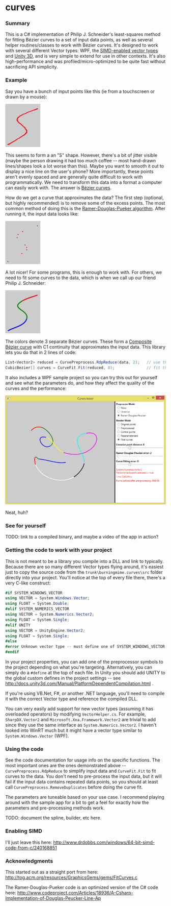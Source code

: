 # curves

### Summary

This is a C# implementation of Philip J. Schneider's least-squares method for fitting Bézier  curves to a set of input data points, as well as several helper routines/classes to work with Bézier  curves.
It's designed to work with several different Vector types: WPF, the [SIMD-enabled vector types](http://www.nuget.org/packages/System.Numerics.Vectors) and [Unity 3D](http://unity3d.com/), and is
very simple to extend for use in other contexts. It's also high-performance and was profiled/micro-optimized to be quite fast without sacrificing API simplicity.

### Example

Say you have a bunch of input points like this (ie from a touchscreen or drawn by a mouse):

![readme-example-original.png](/images/readme-example-original.png?raw=true)

This seems to form a an "S" shape. However, there's a bit of jitter visible (maybe the person drawing it had too much coffee -- most hand-drawn lines/shapes look a lot
worse than this). Maybe you want to smooth it out to display a nice line on the user's phone? More importantly, these points aren't evenly spaced and are generally quite difficult
to work with programmatically. We need to transform this data into a format a computer can easily work with. The answer is [Bézier  curves](http://en.wikipedia.org/wiki/B%C3%A9zier_curve).

How do we get a curve that approximates the data? The first step (optional, but highly recommended) is to remove some of the excess points. The most common method of doing this 
is the [Ramer-Douglas-Pueker algorithm](http://en.wikipedia.org/wiki/Ramer%E2%80%93Douglas%E2%80%93Peucker_algorithm). After running it, the input data looks like:

![readme-example-rdp.png](/images/readme-example-rdp.png?raw=true)

A lot nicer! For some programs, this is enough to work with. For others, we need to fit some curves to the data, which is when we call up our friend Philip J. Schneider:

![readme-example-fit.png](/images/readme-example-fit.png?raw=true)

The colors denote 3 separate Bézier curves. These form a [Composite Bézier curve](http://en.wikipedia.org/wiki/Composite_B%C3%A9zier_curve) with C1 continuity that approximates the input data.
This library lets you do that in 2 lines of code:

```C#
List<Vector2> reduced = CurvePreprocess.RdpReduce(data, 2);   // use the Ramer-Douglas-Pueker algorithm to remove unnecessary points
CubicBezier[] curves = CurveFit.Fit(reduced, 8);              // fit the curves to those points
```

It also includes a WPF sample project so you can try this out for yourself and see what the parameters do, and how they affect the quality of the curves and the performance:

![readme-screenshot.png](/images/readme-screenshot.png?raw=true)

Neat, huh?

### See for yourself

TODO: link to a compiled binary, and maybe a video of the app in action?

### Getting the code to work with your project

This is not meant to be a library you compile into a DLL and link to typically. Because there are so many different Vector types flying around, it's easiest just to copy the source code
from the `trunk\burningmime.curves\src` folder directly into your project. You'll notice at the top of every file there, there's a very C-like construct:

```C#
#if SYSTEM_WINDOWS_VECTOR
using VECTOR = System.Windows.Vector;
using FLOAT = System.Double;
#elif SYSTEM_NUMERICS_VECTOR
using VECTOR = System.Numerics.Vector2;
using FLOAT = System.Single;
#elif UNITY
using VECTOR = UnityEngine.Vector2;
using FLOAT = System.Single;
#else
#error Unknown vector type -- must define one of SYSTEM_WINDOWS_VECTOR, SYSTEM_NUMERICS_VECTOR or UNITY
#endif
```

In your project properties, you can add one of the preprocessor symbols to the project depending on what you're targeting. Alternatively, you can simply do a `#define` at the top
of each file. In Unity you should add UNITY to the global custom defines in the project settings -- see http://docs.unity3d.com/Manual/PlatformDependentCompilation.html .

If you're using VB.Net, F#, or another .NET language, you'll need to compile it with the correct Vector type and reference the compiled DLL.

You can very easily add support for new vector types (assuming it has overloaded operators) by modifying `VectorHelper.cs`. For example, `SharpDX.Vector2` and
`Microsoft.Xna.Framework.Vector2` are trivial to add since they use the same interface as `System.Numerics.Vector2`. I haven't looked into WinRT much 
but it might have a vector type similar to `System.Windows.Vector` (WPF).

### Using the code

See the code documentation for usage info on the specific functions. The most important ones are the ones demonstrated above -- `CurvePreprocess.RdpReduce` to simplify input
data and `CurveFit.Fit` to fit curves to the data. You don't need to pre-process the input data, but it will fail if the input data contains repeated data points, so you should
at least call `CurvePreprocess.RemoveDuplicates` before doing the curve fit.

The parameters are tuneable based on your use case. I recommend playing around with the sample app for a bit to get a feel for exactly how the parameters and pre-processing methods
work.

TODO: document the spline, builder, etc here.

### Enabling SIMD

I'll just leave this here: http://www.drdobbs.com/windows/64-bit-simd-code-from-c/240168851

### Acknowledgments

This started out as a straight port from here: http://tog.acm.org/resources/GraphicsGems/gems/FitCurves.c

The Ramer-Douglas-Pueker code is an optimized version of the C# code here: http://www.codeproject.com/Articles/18936/A-Csharp-Implementation-of-Douglas-Peucker-Line-Ap
